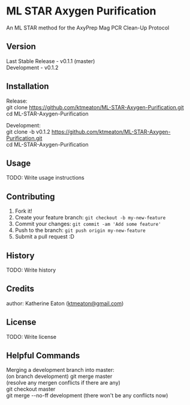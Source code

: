 # ML STAR Axygen Purification

An ML STAR method for the AxyPrep Mag PCR Clean-Up Protocol

## Version

Last Stable Release - v0.1.1 (master)  
Development - v0.1.2

## Installation

Release:  
git clone https://github.com/ktmeaton/ML-STAR-Axygen-Purification.git  
cd ML-STAR-Axygen-Purification  

Development:  
git clone -b v0.1.2 https://github.com/ktmeaton/ML-STAR-Axygen-Purification.git  
cd ML-STAR-Axygen-Purification   

## Usage

TODO: Write usage instructions

## Contributing

1. Fork it!
2. Create your feature branch: `git checkout -b my-new-feature`
3. Commit your changes: `git commit -am 'Add some feature'`
4. Push to the branch: `git push origin my-new-feature`
5. Submit a pull request :D

## History

TODO: Write history

## Credits

author: Katherine Eaton (ktmeaton@gmail.com)

## License

TODO: Write license

## Helpful Commands
Merging a development branch into master:  
  (on branch development) git merge master  
  (resolve any mergen conflicts if there are any)  
  git checkout master  
  git merge --no-ff development (there won't be any conflicts now)  
